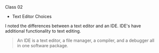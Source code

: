 Class 02
- Text Editor Choices

I noted the differences between a text editor and an IDE. IDE's have additional functionality to text editing.
>An IDE is a text editor, a file manager, a compiler, and a debugger all in one software package.

